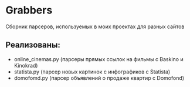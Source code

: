 # Grabbers
Сборник парсеров, используемых в моих проектах для разных сайтов

## Реализованы:
- online_cinemas.py (парсеры прямых ссылок на фильмы с Baskino и Kinokrad)
- statista.py (парсер новых картинок с инфографиков с Statista)
- domofomd.py (парсер объявлений о продаже квартир с Domofond)

